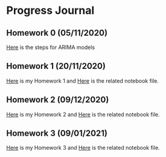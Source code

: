 # Progress Journal

## Homework 0 (05/11/2020)
[Here](files/example_homework_0.html) is the steps for ARIMA models


## Homework 1 (20/11/2020)
[Here](files/HW1/IE_360_HW1.html) is my Homework 1 and [Here](files/HW1/IE_360_HW1.ipynb) is the related notebook file.


## Homework 2 (09/12/2020)
[Here](files/HW2/IE360_HW2.html) is my Homework 2 and [Here](files/HW2/IE_360_HW2.ipynb) is the related notebook file.


## Homework 3 (09/01/2021)
[Here](files/HW3/IE360_HW3.html) is my Homework 3 and [Here](files/HW3/IE360_HW3.ipynb) is the related notebook file.
